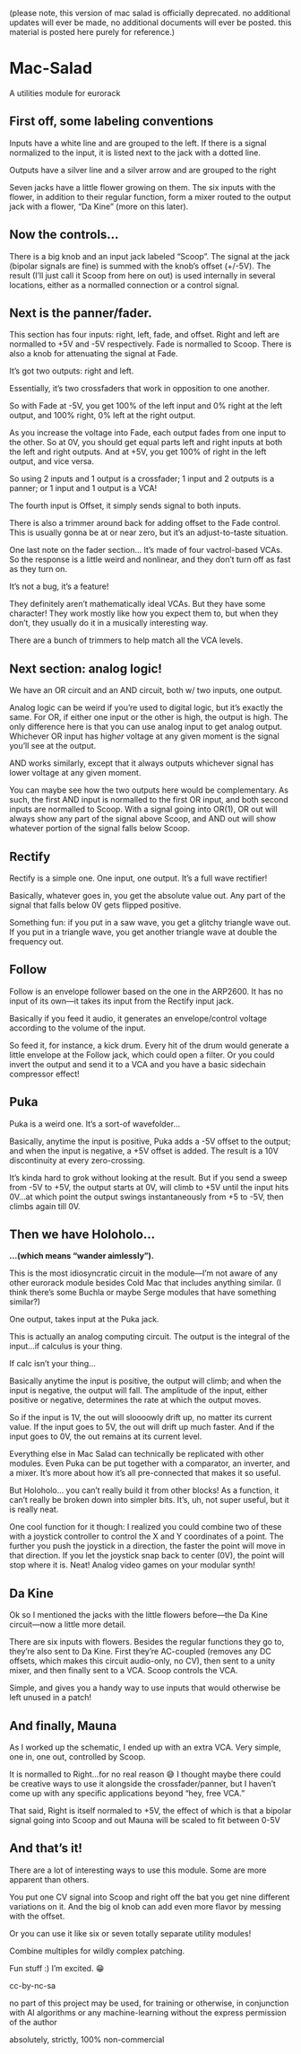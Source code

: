 (please note, this version of mac salad is officially deprecated. no additional
updates will ever be made, no additional documents will ever be posted. this
material is posted here purely for reference.)

# Mac-Salad
A utilities module for eurorack

## First off, some labeling conventions

Inputs have a white line and are grouped to the left. If there is a
signal normalized to the input, it is listed next to the jack with a dotted
line.

Outputs have a silver line and a silver arrow and are grouped to the right

Seven jacks have a little flower growing on them. The six inputs with
the flower, in addition to their regular function, form a mixer routed
to the output jack with a flower, “Da Kine” (more on this later).

## Now the controls…

There is a big knob and an input jack labeled “Scoop”. The signal at the
jack (bipolar signals are fine) is summed with the knob’s offset (+/-5V).
The result (I’ll just call it Scoop from here on out) is used internally
in several locations, either as a normalled connection or a control signal.

## Next is the panner/fader.

This section has four inputs: right, left, fade, and offset. Right and left
are normalled to +5V and -5V respectively. Fade is normalled to
Scoop. There is also a knob for attenuating the signal at Fade.

It’s got two outputs: right and left.

Essentially, it’s two crossfaders that work in opposition to one another.

So with Fade at -5V, you get 100% of the left input and 0% right at the left output, and 100% right, 0% left at the right output.

As you increase the voltage into Fade, each output fades from one input to
the other. So at 0V, you should get equal parts left and right inputs at
both the left and right outputs. And at +5V, you get 100% of right in the
left output, and vice versa.

So using 2 inputs and 1 output is a crossfader; 1 input and 2 outputs is a
panner; or 1 input and 1 output is a VCA!

The fourth input is Offset, it simply sends signal to both inputs.

There is also a trimmer around back for adding offset to the Fade control.
This is usually gonna be at or near zero, but it’s an adjust-to-taste situation.

One last note on the fader section… It’s made of four vactrol-based VCAs.
So the response is a little weird and nonlinear, and they don’t turn off as
fast as they turn on.

It’s not a bug, it’s a feature!

They definitely aren’t mathematically ideal VCAs. But they have some
character! They work mostly like how you expect them to, but when they
don’t, they usually do it in a musically interesting way.

There are a bunch of trimmers to help match all the VCA levels.

## Next section: analog logic!

We have an OR circuit and an AND circuit, both w/ two inputs, one output.

Analog logic can be weird if you’re used to digital logic, but it’s
exactly the same. For OR, if either one input or the other is high, the
output is high. The only difference here is that you can use analog input
to get analog output. Whichever OR input has high*er* voltage at any
given moment is the signal you’ll see at the output.

AND works similarly, except that it always outputs whichever signal has
lower voltage at any given moment.

You can maybe see how the two outputs here would be complementary. As such,
the first AND input is normalled to the first OR input, and both second
inputs are normalled to Scoop. With a signal going into OR(1), OR out will
always show any part of the signal above Scoop, and AND out will show
whatever portion of the signal falls below Scoop.

## Rectify

Rectify is a simple one. One input, one output. It’s a full wave rectifier!

Basically, whatever goes in, you get the absolute value out. Any part of
the signal that falls below 0V gets flipped positive.

Something fun: if you put in a saw wave, you get a glitchy triangle wave
out. If you put in a triangle wave, you get another triangle wave at
double the frequency out.

## Follow

Follow is an envelope follower based on the one in the ARP2600. It has no
input of its own—it takes its input from the Rectify input jack.

Basically if you feed it audio, it generates an envelope/control voltage
according to the volume of the input.

So feed it, for instance, a kick drum. Every hit of the drum would generate a
little envelope at the Follow jack, which could open a filter. Or you
could invert the output and send it to a VCA and you have a basic
sidechain compressor effect!

## Puka

Puka is a weird one. It’s a sort-of wavefolder…

Basically, anytime the input is positive, Puka adds a -5V offset to
the output; and when the input is negative, a +5V offset is added. The
result is a 10V discontinuity at every zero-crossing.

It’s kinda hard to grok without looking at the result. But if you
send a sweep from -5V to +5V, the output starts at 0V, will climb to
+5V until the input hits 0V…at which point the output swings
instantaneously from +5 to -5V, then climbs again till 0V.

## Then we have Holoholo...
**...(which means “wander aimlessly”).**

This is the most idiosyncratic circuit in the module—I’m not aware
of any other eurorack module besides Cold Mac that includes anything
similar. (I think there’s some Buchla or maybe Serge modules that have
something similar?)

One output, takes input at the Puka jack.

This is actually an analog computing circuit. The output is the integral
of the input…if calculus is your thing.

If calc isn’t your thing…

Basically anytime the input is positive, the output will climb; and
when the input is negative, the output will fall. The amplitude of
the input, either positive or negative, determines the rate at
which the output moves.

So if the input is 1V, the out will sloooowly drift up, no matter its
current value. If the input goes to 5V, the out will drift up much
faster. And if the input goes to 0V, the out remains at its current level.

Everything else in Mac Salad can technically be replicated with other
modules. Even Puka can be put together with a comparator, an
inverter, and a mixer. It’s more about how it’s all pre-connected that
makes it so useful.

But Holoholo… you can’t really build it from other blocks! As a function,
it can’t really be broken down into simpler bits. It’s, uh, not super
useful, but it is really neat.

One cool function for it though: I realized you could combine two of
these with a joystick controller to control the X and Y coordinates of a
point. The further you push the joystick in a direction, the faster
the point will move in that direction. If you let the joystick
snap back to center (0V), the point will stop where it is. Neat! Analog
video games on your modular synth!

## Da Kine

Ok so I mentioned the jacks with the little flowers before—the Da Kine
circuit—now a little more detail.

There are six inputs with flowers. Besides the regular functions they go
to, they’re also sent to Da Kine. First they’re AC-coupled (removes any
DC offsets, which makes this circuit audio-only, no CV), then sent to a
unity mixer, and then finally sent to a VCA. Scoop controls the VCA.

Simple, and gives you a handy way to use inputs that would otherwise be
left unused in a patch!

## And finally, Mauna

As I worked up the schematic, I ended up with an extra VCA. Very simple,
one in, one out, controlled by Scoop.

It is normalled to Right…for no real reason 😅 I thought maybe there could
be creative ways to use it alongside the crossfader/panner, but I haven’t
come up with any specific applications beyond “hey, free VCA.”

That said, Right is itself normaled to +5V, the effect of which is that a
bipolar signal going into Scoop and out Mauna will be scaled to fit between 0-5V

## And that’s it!

There are a lot of interesting ways to use this module. Some are more
apparent than others. 

You put one CV signal into Scoop and right off the bat you get nine
different variations on it. And the big ol knob can add even more flavor
by messing with the offset.

Or you can use it like six or seven totally separate utility modules!


Combine multiples for wildly complex patching.

Fun stuff :) I’m excited. 😁



cc-by-nc-sa

no part of this project may be used, for training or otherwise, in conjunction with
AI algorithms or any machine-learning without the express permission of the author

absolutely, strictly, 100% non-commercial
